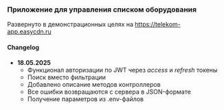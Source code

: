 ### Приложение для управления списком оборудования

Развернуто в демонстрационных целях на https://telekom-app.easycdn.ru

#### Changelog

- **18.05.2025**
  - Функционал авторизации по JWT через _access_ и _refresh_ токены
  - Поиск вместо фильтрации
  - Добавлено описание методов контроллеров
  - Все ошибки возвращаются с сервера в JSON-формате
  - Получение параметров из .env-файлов